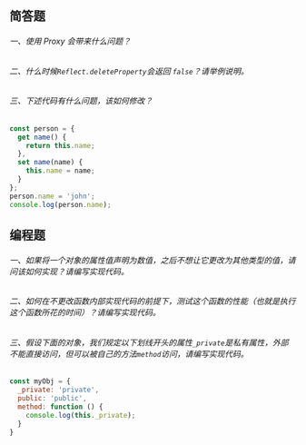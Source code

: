 ## 简答题

###### 一、使用 Proxy 会带来什么问题？

###### 二、什么时候`Reflect.deleteProperty`会返回 `false`？请举例说明。

###### 三、下述代码有什么问题，该如何修改？
```js
const person = {
  get name() {
    return this.name;
  },
  set name(name) {
    this.name = name;
  }
};
person.name = 'john';
console.log(person.name);
```


## 编程题

###### 一、如果将一个对象的属性值声明为数值，之后不想让它更改为其他类型的值，请问该如何实现？请编写实现代码。

###### 二、如何在不更改函数内部实现代码的前提下，测试这个函数的性能（也就是执行这个函数所花的时间）？请编写实现代码。

###### 三、假设下面的对象，我们规定以下划线开头的属性`_private`是私有属性，外部不能直接访问，但可以被自己的方法`method`访问，请编写实现代码。
```js
const myObj = {
  _private: 'private',
  public: 'public',
  method: function () {
    console.log(this._private);
  }
}
```